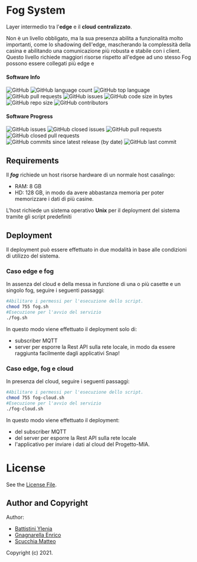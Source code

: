 # Fog System
Layer intermedio tra l'**edge** e il **cloud** **centralizzato**.

Non è un livello obbligato, ma la sua presenza abilita a funzionalità molto importanti,
come lo shadowing dell'edge, mascherando la complessità della casina e abilitando una comunicazione più robusta e stabile con i client.
Questo livello richiede maggiori risorse rispetto all'edgee ad uno stesso Fog possono essere collegati più edge e 

#### Software Info

![GitHub](https://img.shields.io/github/license/PC-ProgettoMIA/fog)
![GitHub language count](https://img.shields.io/github/languages/count/PC-ProgettoMIA/fog)
![GitHub top language](https://img.shields.io/github/languages/top/PC-ProgettoMIA/fog)
![GitHub pull requests](https://img.shields.io/github/issues-pr/PC-ProgettoMIA/fog)
![GitHub issues](https://img.shields.io/github/issues/PC-ProgettoMIA/fog)
![GitHub code size in bytes](https://img.shields.io/github/languages/code-size/PC-ProgettoMIA/fog)
![GitHub repo size](https://img.shields.io/github/repo-size/PC-ProgettoMIA/fog)
![GitHub contributors](https://img.shields.io/github/contributors/PC-ProgettoMIA/fog)

#### Software Progress
![GitHub issues](https://img.shields.io/github/issues/PC-ProgettoMIA/fog)
![GitHub closed issues](https://img.shields.io/github/issues-closed/PC-ProgettoMIA/fog)
![GitHub pull requests](https://img.shields.io/github/issues-pr/PC-ProgettoMIA/fog)
![GitHub closed pull requests](https://img.shields.io/github/issues-pr-closed/PC-ProgettoMIA/fog)
![GitHub commits since latest release (by date)](https://img.shields.io/github/commits-since/PC-ProgettoMIA/fog/latest/develop)
![GitHub last commit](https://img.shields.io/github/last-commit/PC-ProgettoMIA/fog/develop)


## Requirements

Il **_fog_** richiede un host risorse hardware di un normale host casalingo:
- RAM: 8 GB
- HD: 128 GB, in modo da avere abbastanza memoria per poter memorizzare i dati di più casine.

L'host richiede un sistema operativo **Unix** per il deployment del sistema tramite gli script  predefiniti
<!--, altrimenti su un device Windows richiede di lanciare i comandi compatibitramite -->

## Deployment
Il deployment può essere effettuato in due modalità in base alle condizioni di utilizzo del sistema.

### Caso edge e fog 
In assenza del cloud e della messa in funzione di una o più casette e un singolo fog, seguire i seguenti passaggi:
```bash
#Abilitare i permessi per l'esecuzione dello script.
chmod 755 fog.sh
#Esecuzione per l'avvio del servizio
./fog.sh
```

In questo modo viene effettuato il deployment solo di:
- subscriber MQTT 
- server per esporre la Rest API sulla rete locale, in modo da essere raggiunta facilmente dagli applicativi Snap!


### Caso edge, fog e cloud
In presenza del cloud, seguire i seguenti passaggi:
```bash
#Abilitare i permessi per l'esecuzione dello script.
chmod 755 fog-cloud.sh
#Esecuzione per l'avvio del servizio
./fog-cloud.sh
```

In questo modo viene effettuato il deployment:
- del subscriber MQTT 
- del server per esporre la Rest API sulla rete locale 
- l'applicativo per inviare i dati al cloud del Progetto-MIA.



# License
See the [License File](./LICENSE).

## Author and Copyright
Author:
- [Battistini Ylenia](https://github.com/yleniaBattistini)
- [Gnagnarella Enrico](https://github.com/enrignagna)
- [Scucchia Matteo](https://github.com/scumatteo)

Copyright (c) 2021.

